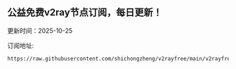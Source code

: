 ## 公益免费v2ray节点订阅，每日更新！
更新时间：2025-10-25

订阅地址:
```
https://raw.githubusercontent.com/shichongzheng/v2rayfree/main/v2rayfree
```
